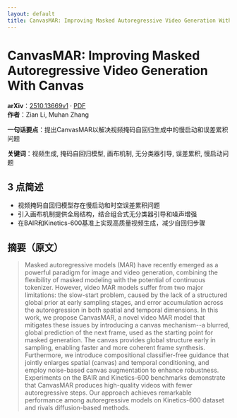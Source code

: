 ```yaml
---
layout: default
title: CanvasMAR: Improving Masked Autoregressive Video Generation With Canvas
---
```


# CanvasMAR: Improving Masked Autoregressive Video Generation With Canvas
**arXiv**：[2510.13669v1](https://arxiv.org/abs/2510.13669) · [PDF](https://arxiv.org/pdf/2510.13669.pdf)  
**作者**：Zian Li, Muhan Zhang  

**一句话要点**：提出CanvasMAR以解决视频掩码自回归生成中的慢启动和误差累积问题

**关键词**：视频生成, 掩码自回归模型, 画布机制, 无分类器引导, 误差累积, 慢启动问题

## 3 点简述
- 视频掩码自回归模型存在慢启动和时空误差累积问题
- 引入画布机制提供全局结构，结合组合式无分类器引导和噪声增强
- 在BAIR和Kinetics-600基准上实现高质量视频生成，减少自回归步骤

## 摘要（原文）

> Masked autoregressive models (MAR) have recently emerged as a powerful
> paradigm for image and video generation, combining the flexibility of masked
> modeling with the potential of continuous tokenizer. However, video MAR models
> suffer from two major limitations: the slow-start problem, caused by the lack
> of a structured global prior at early sampling stages, and error accumulation
> across the autoregression in both spatial and temporal dimensions. In this
> work, we propose CanvasMAR, a novel video MAR model that mitigates these issues
> by introducing a canvas mechanism--a blurred, global prediction of the next
> frame, used as the starting point for masked generation. The canvas provides
> global structure early in sampling, enabling faster and more coherent frame
> synthesis. Furthermore, we introduce compositional classifier-free guidance
> that jointly enlarges spatial (canvas) and temporal conditioning, and employ
> noise-based canvas augmentation to enhance robustness. Experiments on the BAIR
> and Kinetics-600 benchmarks demonstrate that CanvasMAR produces high-quality
> videos with fewer autoregressive steps. Our approach achieves remarkable
> performance among autoregressive models on Kinetics-600 dataset and rivals
> diffusion-based methods.

